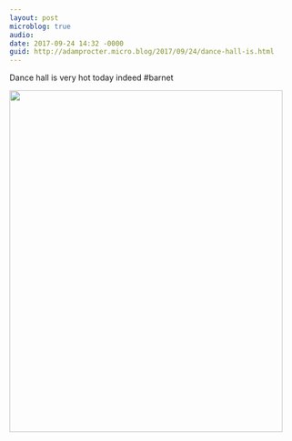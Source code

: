 ```yaml
---
layout: post
microblog: true
audio: 
date: 2017-09-24 14:32 -0000
guid: http://adamprocter.micro.blog/2017/09/24/dance-hall-is.html
---
```

Dance hall is very hot today indeed #barnet

<img src="http://discursive.adamprocter.co.uk/uploads/2017/2ddb77109d.jpg" width="480" height="600" />
